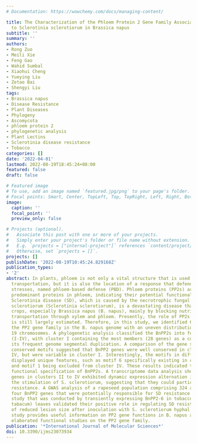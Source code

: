 ```yaml
---
# Documentation: https://wowchemy.com/docs/managing-content/

title: The Characterization of the Phloem Protein 2 Gene Family Associated with Resistance
  to Sclerotinia sclerotiorum in Brassica napus
subtitle: ''
summary: ''
authors:
- Rong Zuo
- Meili Xie
- Feng Gao
- Wahid Sumbal
- Xiaohui Cheng
- Yueying Liu
- Zetao Bai
- Shengyi Liu
tags:
- Brassica napus
- Disease Resistance
- Plant Diseases
- Phylogeny
- Ascomycota
- phloem protein 2
- phylogenetic analysis
- Plant Lectins
- Sclerotinia disease resistance
- Tobacco
categories: []
date: '2022-04-01'
lastmod: 2022-08-19T18:45:24+08:00
featured: false
draft: false

# Featured image
# To use, add an image named `featured.jpg/png` to your page's folder.
# Focal points: Smart, Center, TopLeft, Top, TopRight, Left, Right, BottomLeft, Bottom, BottomRight.
image:
  caption: ''
  focal_point: ''
  preview_only: false

# Projects (optional).
#   Associate this post with one or more of your projects.
#   Simply enter your project's folder or file name without extension.
#   E.g. `projects = ["internal-project"]` references `content/project/deep-learning/index.md`.
#   Otherwise, set `projects = []`.
projects: []
publishDate: '2022-08-19T10:45:24.829168Z'
publication_types:
- '2'
abstract: In plants, phloem is not only a vital structure that is used for nutrient
  transportation, but it is also the location of a response that defends against various
  stresses, named phloem-based defense (PBD). Phloem proteins (PP2s) are among the
  predominant proteins in phloem, indicating their potential functional role in PBD.
  Sclerotinia disease (SD), which is caused by the necrotrophic fungal pathogen S.
  sclerotiorum (Sclerotinia sclerotiorum), is a devastating disease that affects oil
  crops, especially Brassica napus (B. napus), mainly by blocking nutrition and water
  transportation through xylem and phloem. Presently, the role of PP2s in SD resistance
  is still largely estimated. Therefore, in this study, we identified 62 members of
  the PP2 gene family in the B. napus genome with an uneven distribution across the
  19 chromosomes. A phylogenetic analysis classified the BnPP2s into four clusters
  (I-IV), with cluster I containing the most members (28 genes) as a consequence of
  its frequent genome segmental duplication. A comparison of the gene structures and
  conserved motifs suggested that BnPP2 genes were well conserved in clusters II to
  IV, but were variable in cluster I. Interestingly, the motifs in different clusters
  displayed unique features, such as motif 6 specifically existing in cluster III
  and motif 1 being excluded from cluster IV. These results indicated the possible
  functional specification of BnPP2s. A transcriptome data analysis showed that the
  genes in clusters II to IV exhibited dynamic expression alternation in tissues and
  the stimulation of S. sclerotiorum, suggesting that they could participate in SD
  resistance. A GWAS analysis of a rapeseed population comprising 324 accessions identified
  four BnPP2 genes that were potentially responsible for SD resistance and a transgenic
  study that was conducted by transiently expressing BnPP2-6 in tobacco (Nicotiana
  tabacum) leaves validated their positive role in regulating SD resistance in terms
  of reduced lesion size after inoculation with S. sclerotiorum hyphal plugs. This
  study provides useful information on PP2 gene functions in B. napus and could aid
  elaborated functional studies on the PP2 gene family.
publication: '*International Journal of Molecular Sciences*'
doi: 10.3390/ijms23073934
---
```

